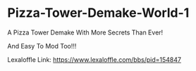 # Pizza-Tower-Demake-World-1
A Pizza Tower Demake With More Secrets Than Ever!

And Easy To Mod Too!!!

Lexaloffle Link: https://www.lexaloffle.com/bbs/pid=154847
